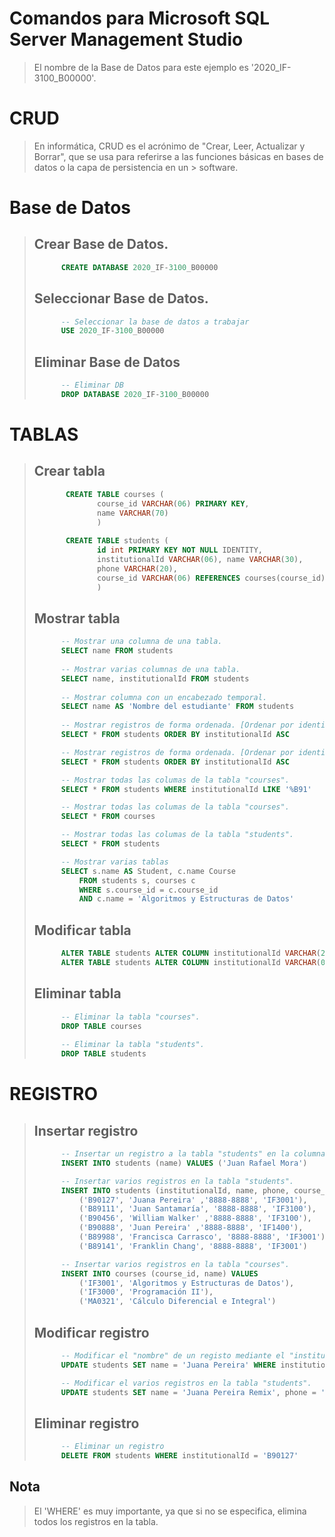 ﻿ # Comandos para Microsoft SQL Server Management Studio 
> El nombre de la Base de Datos para este ejemplo es '2020_IF-3100_B00000'.
>
> 
 #  CRUD
> En informática, CRUD es el acrónimo de "Crear, Leer, Actualizar y Borrar", que se usa para referirse a las funciones básicas en bases de datos o la capa de persistencia en un > software.
>
>
 # Base de Datos 
>
> ## Crear Base de Datos.
> ``` sql
>       CREATE DATABASE 2020_IF-3100_B00000
> ```
> ## Seleccionar Base de Datos.
> ``` sql
>       -- Seleccionar la base de datos a trabajar
>       USE 2020_IF-3100_B00000
> ```
>    
> ## Eliminar Base de Datos
> ``` sql
>       -- Eliminar DB
>       DROP DATABASE 2020_IF-3100_B00000
> ```
>
 # TABLAS
> 
> ## Crear tabla
> ``` sql
>        CREATE TABLE courses (
>               course_id VARCHAR(06) PRIMARY KEY, 
>               name VARCHAR(70)
>               )
>                
>        CREATE TABLE students (
>		        id int PRIMARY KEY NOT NULL IDENTITY, 
>		        institutionalId VARCHAR(06), name VARCHAR(30), 
>		        phone VARCHAR(20), 
>		        course_id VARCHAR(06) REFERENCES courses(course_id)
>	            )
> ```
>
> ## Mostrar tabla
> ``` sql
>       -- Mostrar una columna de una tabla.
>       SELECT name FROM students
>    
>       -- Mostrar varias columnas de una tabla.
>       SELECT name, institutionalId FROM students
>    
>       -- Mostrar columna con un encabezado temporal.
>       SELECT name AS 'Nombre del estudiante' FROM students
>    
>       -- Mostrar registros de forma ordenada. [Ordenar por identificador institucional ascendentemente]
>       SELECT * FROM students ORDER BY institutionalId ASC
>
>       -- Mostrar registros de forma ordenada. [Ordenar por identificador institucional descendentemente]
>       SELECT * FROM students ORDER BY institutionalId ASC
>
>       -- Mostrar todas las columas de la tabla "courses".
>       SELECT * FROM students WHERE institutionalId LIKE '%B91'
>
>       -- Mostrar todas las columas de la tabla "courses".
>       SELECT * FROM courses
>
>       -- Mostrar todas las columas de la tabla "students".
>       SELECT * FROM students
> 
>       -- Mostrar varias tablas 
>       SELECT s.name AS Student, c.name Course 
>           FROM students s, courses c
>           WHERE s.course_id = c.course_id
>           AND c.name = 'Algoritmos y Estructuras de Datos'
> ```
> 
> ## Modificar tabla
> ``` sql
>       ALTER TABLE students ALTER COLUMN institutionalId VARCHAR(20)
>       ALTER TABLE students ALTER COLUMN institutionalId VARCHAR(06)
> ```
>
> ## Eliminar tabla
> ``` sql
>       -- Eliminar la tabla "courses".
>       DROP TABLE courses
>        
>       -- Eliminar la tabla "students".
>       DROP TABLE students
> ```
>  
 # REGISTRO
> 
> ## Insertar registro
> ``` sql
>       -- Insertar un registro a la tabla "students" en la columna específica "name".
>       INSERT INTO students (name) VALUES ('Juan Rafael Mora')
>
>       -- Insertar varios registros en la tabla "students".
>       INSERT INTO students (institutionalId, name, phone, course_id) VALUES
>           ('B90127', 'Juana Pereira' ,'8888-8888', 'IF3001'),
>           ('B89111', 'Juan Santamaría', '8888-8888', 'IF3100'),
>           ('B90456', 'William Walker' ,'8888-8888', 'IF3100'),
>           ('B90888', 'Juan Pereira' ,'8888-8888', 'IF1400'),
>           ('B89988', 'Francisca Carrasco', '8888-8888', 'IF3001'),
>           ('B89141', 'Franklin Chang', '8888-8888', 'IF3001')
>
>       -- Insertar varios registros en la tabla "courses".
>       INSERT INTO courses (course_id, name) VALUES 
>           ('IF3001', 'Algoritmos y Estructuras de Datos'),
>           ('IF3000', 'Programación II'),
>           ('MA0321', 'Cálculo Diferencial e Integral')
> ```
>
> ## Modificar registro
> ``` sql
>       -- Modificar el "nombre" de un registo mediante el "institutionalID" en la tabla "students".
>       UPDATE students SET name = 'Juana Pereira' WHERE institutionalId = 'B90127'
>
>       -- Modificar el varios registros en la tabla "students".
>       UPDATE students SET name = 'Juana Pereira Remix', phone = '1111-1111' WHERE institutionalId = 'B90127'
> ```
>
> ## Eliminar registro
> ``` sql
>       -- Eliminar un registro
>       DELETE FROM students WHERE institutionalId = 'B90127'
> ```
>    
## Nota
> El 'WHERE' es muy importante, ya que si no se especifica, elimina todos los registros en la tabla.
